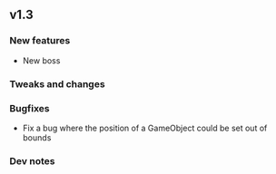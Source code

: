 ## v1.3

### New features
- New boss

### Tweaks and changes

### Bugfixes
- Fix a bug where the position of a GameObject could be set out of bounds

### Dev notes 
